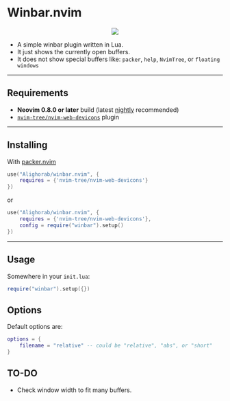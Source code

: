# Winbar.nvim

<p align="center">
  <img src="./media/demo.gif" />
</p>

- A simple winbar plugin written in Lua.
- It just shows the currently open buffers.
- It does not show special buffers like: `packer`, `help`, `NvimTree`, 
or `floating windows`

---
## Requirements
- **Neovim 0.8.0 or later** build (latest [nightly] recommended)
- [`nvim-tree/nvim-web-devicons`] plugin

---
## Installing
With [packer.nvim]
````lua
use("Alighorab/winbar.nvim", {
    requires = {'nvim-tree/nvim-web-devicons'}
})
````
or
````lua
use("Alighorab/winbar.nvim", {
    requires = {'nvim-tree/nvim-web-devicons'},
    config = require("winbar").setup()
})
````
---
## Usage
Somewhere in your `init.lua`:
````lua
require("winbar").setup({})
````

## Options
Default options are:
````lua
options = {
    filename = "relative" -- could be "relative", "abs", or "short"
}
````

## TO-DO
- Check window width to fit many buffers.


[packer.nvim]: https://github.com/wbthomason/packer.nvim
[nightly]: https://github.com/neovim/neovim#install-from-source
[`nvim-tree/nvim-web-devicons`]: https://github.com/nvim-tree/nvim-web-devicons
